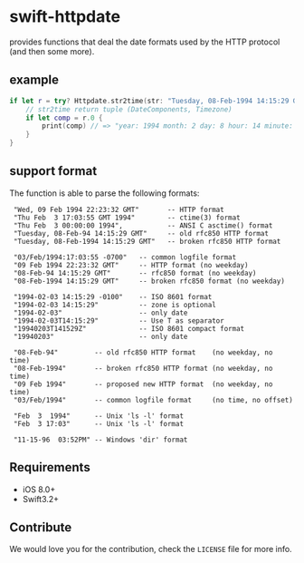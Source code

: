 # swift-httpdate

provides functions that deal the date formats used by the HTTP protocol (and then some more).

## example
```swift
if let r = try? Httpdate.str2time(str: "Tuesday, 08-Feb-1994 14:15:29 GMT") {
    // str2time return tuple (DateComponents, Timezone)
    if let comp = r.0 {
        print(comp) // => "year: 1994 month: 2 day: 8 hour: 14 minute: 15 second: 29 isLeapMonth: false \n"
    }
}
```

## support format
The function is able to parse the following formats:
```
 "Wed, 09 Feb 1994 22:23:32 GMT"       -- HTTP format
 "Thu Feb  3 17:03:55 GMT 1994"        -- ctime(3) format
 "Thu Feb  3 00:00:00 1994",           -- ANSI C asctime() format
 "Tuesday, 08-Feb-94 14:15:29 GMT"     -- old rfc850 HTTP format
 "Tuesday, 08-Feb-1994 14:15:29 GMT"   -- broken rfc850 HTTP format

 "03/Feb/1994:17:03:55 -0700"   -- common logfile format
 "09 Feb 1994 22:23:32 GMT"     -- HTTP format (no weekday)
 "08-Feb-94 14:15:29 GMT"       -- rfc850 format (no weekday)
 "08-Feb-1994 14:15:29 GMT"     -- broken rfc850 format (no weekday)

 "1994-02-03 14:15:29 -0100"    -- ISO 8601 format
 "1994-02-03 14:15:29"          -- zone is optional
 "1994-02-03"                   -- only date
 "1994-02-03T14:15:29"          -- Use T as separator
 "19940203T141529Z"             -- ISO 8601 compact format
 "19940203"                     -- only date

 "08-Feb-94"         -- old rfc850 HTTP format    (no weekday, no time)
 "08-Feb-1994"       -- broken rfc850 HTTP format (no weekday, no time)
 "09 Feb 1994"       -- proposed new HTTP format  (no weekday, no time)
 "03/Feb/1994"       -- common logfile format     (no time, no offset)

 "Feb  3  1994"      -- Unix 'ls -l' format
 "Feb  3 17:03"      -- Unix 'ls -l' format

 "11-15-96  03:52PM" -- Windows 'dir' format
```

## Requirements

- iOS 8.0+
- Swift3.2+

## Contribute

We would love you for the contribution, check the ``LICENSE`` file for more info.
